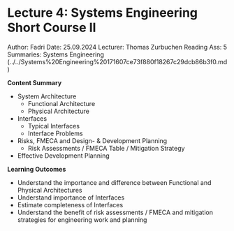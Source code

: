 # Lecture 4: Systems Engineering Short Course II

Author: Fadri
Date: 25.09.2024
Lecturer: Thomas Zurbuchen
Reading Ass: 5
Summaries: Systems Engineering (../../Systems%20Engineering%20171607ce73f880f18267c29dcb86b3f0.md)

**Content Summary**

- System Architecture
    - Functional Architecture
    - Physical Architecture
- Interfaces
    - Typical Interfaces
    - Interface Problems
- Risks, FMECA and Design- & Development Planning
    - Risk Assessments / FMECA Table / Mitigation Strategy
- Effective Development Planning

**Learning Outcomes**

- Understand the importance and difference between Functional and Physical Architectures
- Understand importance of Interfaces
- Estimate completeness of Interfaces
- Understand the benefit of risk assessments / FMECA and mitigation strategies for engineering work and planning